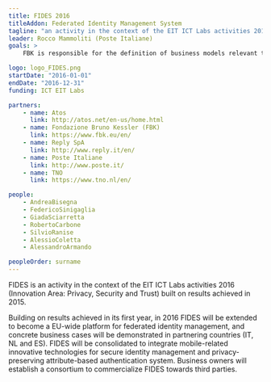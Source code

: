 ```yaml
---
title: FIDES 2016
titleAddon: Federated Identity Management System
tagline: "an activity in the context of the EIT ICT Labs activities 2016 (Innovation Area: Privacy, Security and Trust) built on results achieved in 2015."
leader: Rocco Mammoliti (Poste Italiane)
goals: >
    FBK is responsible for the definition of business models relevant to the pilots and the foreground, on the basis of the market analysis accomplished in 2015 and the identified market segments. Additionally, FBK will provide innovative identity management solutions for mobile and it will contribute to the deployment and extension of the Italian pilot (with the involvement of the e-Health Unit of FBK).

logo: logo_FIDES.png
startDate: "2016-01-01"
endDate: "2016-12-31"
funding: ICT EIT Labs

partners:
    - name: Atos
      link: http://atos.net/en-us/home.html
    - name: Fondazione Bruno Kessler (FBK)
      link: https://www.fbk.eu/en/
    - name: Reply SpA
      link: http://www.reply.it/en/
    - name: Poste Italiane
      link: http://www.poste.it/
    - name: TNO
      link: https://www.tno.nl/en/

people:
    - AndreaBisegna
    - FedericoSinigaglia
    - GiadaSciarretta
    - RobertoCarbone
    - SilvioRanise
    - AlessioColetta
    - AlessandroArmando

peopleOrder: surname
---
```


FIDES is an activity in the context of the EIT ICT Labs activities 2016 (Innovation Area: Privacy, Security and Trust) built on results achieved in 2015.

Building on results achieved in its first year, in 2016 FIDES will be extended to become a EU-wide platform for federated identity management, and concrete business cases will be demonstrated in partnering countries (IT, NL and ES). FIDES will be consolidated to integrate mobile-related innovative technologies for secure identity management and privacy-preserving attribute-based authentication system. Business owners will establish a consortium to commercialize FIDES towards third parties.